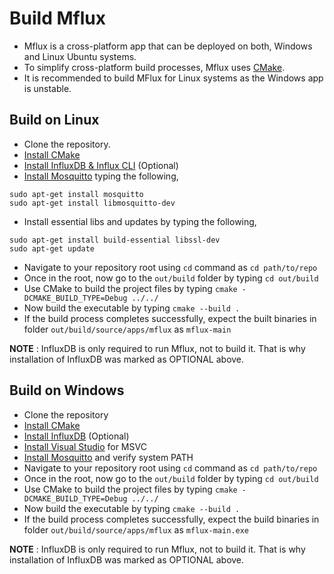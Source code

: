 # Build Mflux

- Mflux is a cross-platform app that can be deployed on both, Windows and Linux
Ubuntu systems. 
- To simplify cross-platform build processes, Mflux uses [CMake](https://cmake.org/).
- It is recommended to build MFlux for Linux systems as the Windows app is unstable.

## Build on Linux

- Clone the repository.
- [Install CMake](https://vitux.com/how-to-install-cmake-on-ubuntu/)
- [Install InfluxDB & Influx CLI](https://docs.influxdata.com/influxdb/v2.2/install/) (Optional) 
- [Install Mosquitto](https://mosquitto.org/download/) typing the following,
```
sudo apt-get install mosquitto
sudo apt-get install libmosquitto-dev
```
- Install essential libs and updates by typing the following,
 ```
 sudo apt-get install build-essential libssl-dev
 sudo apt-get update
 ```
- Navigate to your repository root using `cd` command as `cd path/to/repo`
- Once in the root, now go to the `out/build` folder by typing `cd out/build`
- Use CMake to build the project files by typing `cmake -DCMAKE_BUILD_TYPE=Debug ../../`
- Now build the executable by typing `cmake --build .`
- If the build process completes successfully, expect the built binaries in folder
`out/build/source/apps/mflux` as `mflux-main`

**NOTE** : InfluxDB is only required to run Mflux, not to build it. That is why
installation of InfluxDB was marked as OPTIONAL above.



## Build on Windows

- Clone the repository
- [Install CMake](https://cmake.org/download/)
- [Install InfluxDB](https://portal.influxdata.com/downloads/) (Optional)
- [Install Visual Studio](https://visualstudio.microsoft.com/downloads/) for MSVC
- [Install Mosquitto](https://mosquitto.org/download/) and verify system PATH
- Navigate to your repository root using `cd` command as `cd path/to/repo`
- Once in the root, now go to the `out/build` folder by typing `cd out/build`
- Use CMake to build the project files by typing `cmake -DCMAKE_BUILD_TYPE=Debug ../../`
- Now build the executable by typing `cmake --build .`
- If the build process completes successfully, expect the build binaries in folder
`out/build/source/apps/mflux` as `mflux-main.exe`

**NOTE** : InfluxDB is only required to run Mflux, not to build it. That is why
installation of InfluxDB was marked as OPTIONAL above.





[//]: # (cd /tmp)
[//]: # (wget https://github.com/Kitware/CMake/releases/download/v3.23.0-rc4/cmake-3.23.0-rc4.tar.gz)
[//]: # (tar -zxvf cmake-3.23.0-rc4.tar.gz)
[//]: # (cd cmake-3.23.0.rc4)
[//]: # (./bootstrap)
[//]: # (make)
[//]: # (sudo make install)
[//]: # (cmake --version)

[//]: # (sudo apt-get update                       [Update the installed libraries])
[//]: # (sudo apt-get install mosquitto            [Install the mosquitto broker])
[//]: # (sudo apt-get install libmosquitto-dev     [Install the dev API])
